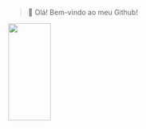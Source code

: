 > 👋 Olá! Bem-vindo ao meu Github!

  <img width="41%" height="195px" src="https://github-readme-stats.vercel.app/api/top-langs/?username=MarceloFortinoDEV&layout=compact&hide_border=true&title_color=000000&text_color=000000&bg_color=fff" />
